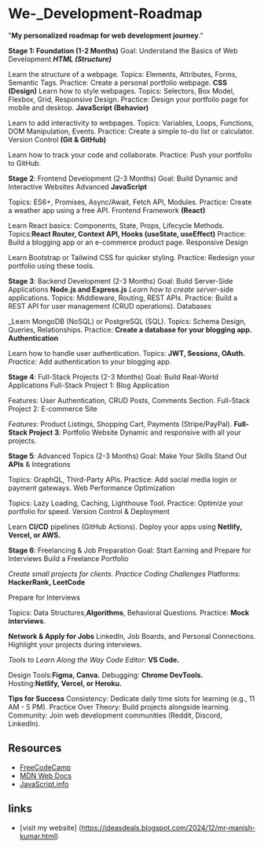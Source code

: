 # We-_Development-Roadmap
"**My personalized roadmap for web development journey**."

**Stage 1: Foundation (1-2 Months)**
Goal: Understand the Basics of Web Development
**_HTML (Structure)_**

Learn the structure of a webpage.
Topics: Elements, Attributes, Forms, Semantic Tags.
Practice: Create a personal portfolio webpage.
**CSS (Design)**
Learn how to style webpages.
Topics: Selectors, Box Model, Flexbox, Grid, Responsive Design.
Practice: Design your portfolio page for mobile and desktop.
**JavaScript (Behavior)**

Learn to add interactivity to webpages.
Topics: Variables, Loops, Functions, DOM Manipulation, Events.
Practice: Create a simple to-do list or calculator.
Version Control **(Git & GitHub)**

Learn how to track your code and collaborate.
Practice: Push your portfolio to GitHub.


**Stage 2**: Frontend Development (2-3 Months)
Goal: Build Dynamic and Interactive Websites
Advanced **JavaScript**

Topics: ES6+, Promises, Async/Await, Fetch API, Modules.
Practice: Create a weather app using a free API.
Frontend Framework **(React)**

Learn React basics: Components, State, Props, Lifecycle Methods.
Topics:**React Router, Context API, Hooks (useState, useEffect)**
Practice: Build a blogging app or an e-commerce product page.
Responsive Design

Learn Bootstrap or Tailwind CSS for quicker styling.
Practice: Redesign your portfolio using these tools.


**Stage 3**: Backend Development (2-3 Months)
Goal: Build Server-Side Applications
**Node.js and Express.js**
_Learn how to create server_-side applications.
Topics: Middleware, Routing, REST APIs.
Practice: Build a REST API for user management (CRUD operations).
Databases

_Learn MongoDB (NoSQL) or PostgreSQL (SQL).
Topics: Schema Design, Queries, Relationships.
Practice: **Create a database for your blogging app.
Authentication**

Learn how to handle user authentication.
Topics: **JWT, Sessions, OAuth.**
_Practice:_ Add authentication to your blogging app.

**Stage 4**: Full-Stack Projects (2-3 Months)
Goal: Build Real-World Applications
Full-Stack Project 1: Blog Application

Features: User Authentication, CRUD Posts, Comments Section.
Full-Stack Project 2: E-commerce Site

_Features:_ Product Listings, Shopping Cart, Payments (Stripe/PayPal).
**Full-Stack Project 3**: Portfolio Website
Dynamic and responsive with all your projects.


**Stage 5**: Advanced Topics (2-3 Months)
Goal: Make Your Skills Stand Out
**APIs** & Integrations

Topics: GraphQL, Third-Party APIs.
Practice: Add social media login or payment gateways.
Web Performance Optimization

Topics: Lazy Loading, Caching, Lighthouse Tool.
Practice: Optimize your portfolio for speed.
Version Control & Deployment

Learn **CI/CD** pipelines (GitHub Actions).
Deploy your apps using **Netlify, Vercel, or AWS.**


**Stage 6**: Freelancing & Job Preparation
Goal: Start Earning and Prepare for Interviews
Build a Freelance Portfolio

_Create small projects for clients.
Practice Coding Challenges_
Platforms: **HackerRank, LeetCode**

Prepare for Interviews

Topics: Data Structures,**Algorithms**, Behavioral Questions.
Practice: **Mock interviews**.

**Network & Apply for Jobs**
LinkedIn, Job Boards, and Personal Connections.
Highlight your projects during interviews.

_Tools to Learn Along the Way
Code Editor_: **VS Code.**

Design Tools:**Figma, Canva.**
Debugging: **Chrome DevTools.**
Hosting:**Netlify, Vercel, or Heroku.**

**Tips for Success**
Consistency: Dedicate daily time slots for learning (e.g., 11 AM - 5 PM).
Practice Over Theory: Build projects alongside learning.
Community: Join web development communities (Reddit, Discord, LinkedIn).

## Resources
- [FreeCodeCamp](https://www.freecodecamp.org/)
- [MDN Web Docs](https://developer.mozilla.org/en-US/)
- [JavaScript.info](https://javascript.info/)
## links
- [visit my website] (https://ideasdeals.blogspot.com/2024/12/mr-manish-kumar.html)


